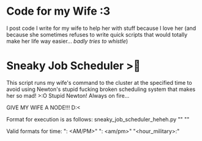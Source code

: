 # Code for my Wife :3

I post code I write for my wife to help her with stuff because I love her (and because she sometimes refuses to write quick scripts that would totally make her life way easier... *badly tries to whistle*)

# Sneaky Job Scheduler >🔢

This script runs my wife's command to the cluster at the specified time to avoid using Newton's
stupid fucking broken scheduling system that makes her so mad! >:O Stupid Newton! Always on fire...

GIVE MY WIFE A NODE!!! D:<

Format for execution is as follows:
   sneaky_job_scheduler_heheh.py "<command>" "<time>"

Valid formats for time:
   "<hour>:<minute> <AM/PM>"
   "<hour>:<minute> <am/pm>"
   "<hour_military>:<minute>"
